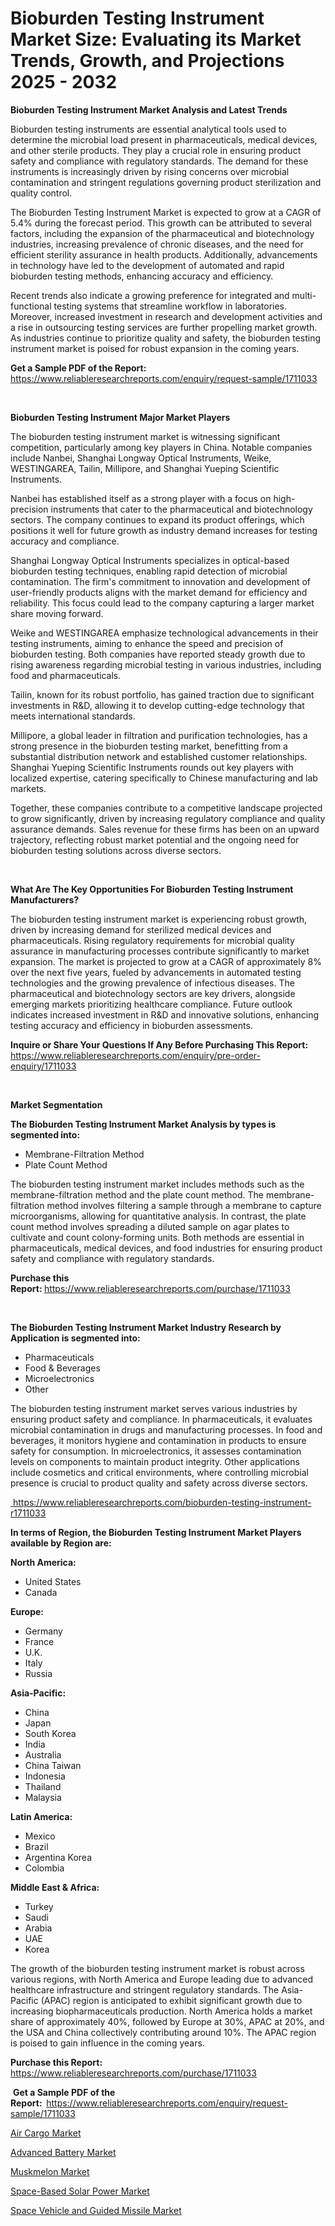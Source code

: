 <p><h1>Bioburden Testing Instrument Market Size: Evaluating its Market Trends, Growth, and Projections 2025 - 2032</h1></p><p><strong>Bioburden Testing Instrument Market Analysis and Latest Trends</strong></p>
<p><p>Bioburden testing instruments are essential analytical tools used to determine the microbial load present in pharmaceuticals, medical devices, and other sterile products. They play a crucial role in ensuring product safety and compliance with regulatory standards. The demand for these instruments is increasingly driven by rising concerns over microbial contamination and stringent regulations governing product sterilization and quality control.</p><p>The Bioburden Testing Instrument Market is expected to grow at a CAGR of 5.4% during the forecast period. This growth can be attributed to several factors, including the expansion of the pharmaceutical and biotechnology industries, increasing prevalence of chronic diseases, and the need for efficient sterility assurance in health products. Additionally, advancements in technology have led to the development of automated and rapid bioburden testing methods, enhancing accuracy and efficiency.</p><p>Recent trends also indicate a growing preference for integrated and multi-functional testing systems that streamline workflow in laboratories. Moreover, increased investment in research and development activities and a rise in outsourcing testing services are further propelling market growth. As industries continue to prioritize quality and safety, the bioburden testing instrument market is poised for robust expansion in the coming years.</p></p>
<p><strong>Get a Sample PDF of the Report:&nbsp;</strong> <a href="https://www.reliableresearchreports.com/enquiry/request-sample/1711033?utm_campaign=36&utm_medium=2&utm_source=Github&utm_content=ia&utm_term=27032025&utm_id=bioburden-testing-instrument">https://www.reliableresearchreports.com/enquiry/request-sample/1711033</a></p>
<p>&nbsp;</p>
<p><strong>Bioburden Testing Instrument Major Market Players</strong></p>
<p><p>The bioburden testing instrument market is witnessing significant competition, particularly among key players in China. Notable companies include Nanbei, Shanghai Longway Optical Instruments, Weike, WESTINGAREA, Tailin, Millipore, and Shanghai Yueping Scientific Instruments. </p><p>Nanbei has established itself as a strong player with a focus on high-precision instruments that cater to the pharmaceutical and biotechnology sectors. The company continues to expand its product offerings, which positions it well for future growth as industry demand increases for testing accuracy and compliance.</p><p>Shanghai Longway Optical Instruments specializes in optical-based bioburden testing techniques, enabling rapid detection of microbial contamination. The firm's commitment to innovation and development of user-friendly products aligns with the market demand for efficiency and reliability. This focus could lead to the company capturing a larger market share moving forward.</p><p>Weike and WESTINGAREA emphasize technological advancements in their testing instruments, aiming to enhance the speed and precision of bioburden testing. Both companies have reported steady growth due to rising awareness regarding microbial testing in various industries, including food and pharmaceuticals.</p><p>Tailin, known for its robust portfolio, has gained traction due to significant investments in R&D, allowing it to develop cutting-edge technology that meets international standards. </p><p>Millipore, a global leader in filtration and purification technologies, has a strong presence in the bioburden testing market, benefitting from a substantial distribution network and established customer relationships. Shanghai Yueping Scientific Instruments rounds out key players with localized expertise, catering specifically to Chinese manufacturing and lab markets.</p><p>Together, these companies contribute to a competitive landscape projected to grow significantly, driven by increasing regulatory compliance and quality assurance demands. Sales revenue for these firms has been on an upward trajectory, reflecting robust market potential and the ongoing need for bioburden testing solutions across diverse sectors.</p></p>
<p>&nbsp;</p>
<p><strong>What Are The Key Opportunities For Bioburden Testing Instrument Manufacturers?</strong></p>
<p><p>The bioburden testing instrument market is experiencing robust growth, driven by increasing demand for sterilized medical devices and pharmaceuticals. Rising regulatory requirements for microbial quality assurance in manufacturing processes contribute significantly to market expansion. The market is projected to grow at a CAGR of approximately 8% over the next five years, fueled by advancements in automated testing technologies and the growing prevalence of infectious diseases. The pharmaceutical and biotechnology sectors are key drivers, alongside emerging markets prioritizing healthcare compliance. Future outlook indicates increased investment in R&D and innovative solutions, enhancing testing accuracy and efficiency in bioburden assessments.</p></p>
<p><strong>Inquire or Share Your Questions If Any Before Purchasing This Report:</strong> <a href="https://www.reliableresearchreports.com/enquiry/pre-order-enquiry/1711033?utm_campaign=36&utm_medium=2&utm_source=Github&utm_content=ia&utm_term=27032025&utm_id=bioburden-testing-instrument">https://www.reliableresearchreports.com/enquiry/pre-order-enquiry/1711033</a></p>
<p>&nbsp;</p>
<p><strong>Market Segmentation</strong></p>
<p><strong>The Bioburden Testing Instrument Market Analysis by types is segmented into:</strong></p>
<p><ul><li>Membrane-Filtration Method</li><li>Plate Count Method</li></ul></p>
<p><p>The bioburden testing instrument market includes methods such as the membrane-filtration method and the plate count method. The membrane-filtration method involves filtering a sample through a membrane to capture microorganisms, allowing for quantitative analysis. In contrast, the plate count method involves spreading a diluted sample on agar plates to cultivate and count colony-forming units. Both methods are essential in pharmaceuticals, medical devices, and food industries for ensuring product safety and compliance with regulatory standards.</p></p>
<p><strong>Purchase this Report:&nbsp;</strong><a href="https://www.reliableresearchreports.com/purchase/1711033?utm_campaign=36&utm_medium=2&utm_source=Github&utm_content=ia&utm_term=27032025&utm_id=bioburden-testing-instrument">https://www.reliableresearchreports.com/purchase/1711033</a></p>
<p>&nbsp;</p>
<p><strong>The Bioburden Testing Instrument Market Industry Research by Application is segmented into:</strong></p>
<p><ul><li>Pharmaceuticals</li><li>Food & Beverages</li><li>Microelectronics</li><li>Other</li></ul></p>
<p><p>The bioburden testing instrument market serves various industries by ensuring product safety and compliance. In pharmaceuticals, it evaluates microbial contamination in drugs and manufacturing processes. In food and beverages, it monitors hygiene and contamination in products to ensure safety for consumption. In microelectronics, it assesses contamination levels on components to maintain product integrity. Other applications include cosmetics and critical environments, where controlling microbial presence is crucial to product quality and safety across diverse sectors.</p></p>
<p><a href="https://www.reliableresearchreports.com/bioburden-testing-instrument-r1711033?utm_campaign=36&utm_medium=2&utm_source=Github&utm_content=ia&utm_term=27032025&utm_id=bioburden-testing-instrument">&nbsp;https://www.reliableresearchreports.com/bioburden-testing-instrument-r1711033</a></p>
<p><strong>In terms of Region, the Bioburden Testing Instrument Market Players available by Region are:</strong></p>
<p>
    <p> <strong> North America: </strong>
        <ul>
            <li>United States</li>
            <li>Canada</li>
        </ul>
        </p> 
    <p> <strong> Europe: </strong>
        <ul>
            <li>Germany</li>
            <li>France</li>
            <li>U.K.</li>
            <li>Italy</li>
            <li>Russia</li>
        </ul>
        </p> 
    <p> <strong> Asia-Pacific: </strong>
        <ul>
            <li>China</li>
            <li>Japan</li>
            <li>South Korea</li>
            <li>India</li>
            <li>Australia</li>
            <li>China Taiwan</li>
            <li>Indonesia</li>
            <li>Thailand</li>
            <li>Malaysia</li>
        </ul>
        </p> 
    <p> <strong> Latin America: </strong>
        <ul>
            <li>Mexico</li>
            <li>Brazil</li>
            <li>Argentina Korea</li>
            <li>Colombia</li>
        </ul>
        </p> 
    <p> <strong> Middle East & Africa: </strong>
        <ul>
            <li>Turkey</li>
            <li>Saudi</li>
            <li>Arabia</li>
            <li>UAE</li>
            <li>Korea</li>
        </ul>
    </p>
    </p>
<p><p>The growth of the bioburden testing instrument market is robust across various regions, with North America and Europe leading due to advanced healthcare infrastructure and stringent regulatory standards. The Asia-Pacific (APAC) region is anticipated to exhibit significant growth due to increasing biopharmaceuticals production. North America holds a market share of approximately 40%, followed by Europe at 30%, APAC at 20%, and the USA and China collectively contributing around 10%. The APAC region is poised to gain influence in the coming years.</p></p>
<p><strong>Purchase this Report: </strong><a href="https://www.reliableresearchreports.com/purchase/1711033?utm_campaign=36&utm_medium=2&utm_source=Github&utm_content=ia&utm_term=27032025&utm_id=bioburden-testing-instrument">https://www.reliableresearchreports.com/purchase/1711033</a></p>
<p>&nbsp;<strong>Get a Sample PDF of the Report:&nbsp;&nbsp;</strong><a href="https://www.reliableresearchreports.com/enquiry/request-sample/1711033?utm_campaign=36&utm_medium=2&utm_source=Github&utm_content=ia&utm_term=27032025&utm_id=bioburden-testing-instrument">https://www.reliableresearchreports.com/enquiry/request-sample/1711033</a></p>
<p><strong></strong></p>
<p><p><a href="https://github.com/irisadoranrx/Market-Research-Report-List-1/blob/main/air-cargo-market.md?utm_campaign=36&utm_medium=2&utm_source=Github&utm_content=ia&utm_term=27032025&utm_id=bioburden-testing-instrument">Air Cargo Market</a></p><p><a href="https://github.com/suzorfazlikb/Market-Research-Report-List-1/blob/main/advanced-battery-market.md?utm_campaign=36&utm_medium=2&utm_source=Github&utm_content=ia&utm_term=27032025&utm_id=bioburden-testing-instrument">Advanced Battery Market</a></p><p><a href="https://github.com/erkidrhoy/Market-Research-Report-List-1/blob/main/muskmelon-market.md?utm_campaign=36&utm_medium=2&utm_source=Github&utm_content=ia&utm_term=27032025&utm_id=bioburden-testing-instrument">Muskmelon Market</a></p><p><a href="https://github.com/semenbobbaxu/Market-Research-Report-List-1/blob/main/space-based-solar-power-market.md?utm_campaign=36&utm_medium=2&utm_source=Github&utm_content=ia&utm_term=27032025&utm_id=bioburden-testing-instrument">Space-Based Solar Power Market</a></p><p><a href="https://github.com/roffefaith6l/Market-Research-Report-List-1/blob/main/space-vehicle-and-guided-missile-market.md?utm_campaign=36&utm_medium=2&utm_source=Github&utm_content=ia&utm_term=27032025&utm_id=bioburden-testing-instrument">Space Vehicle and Guided Missile Market</a></p></p>